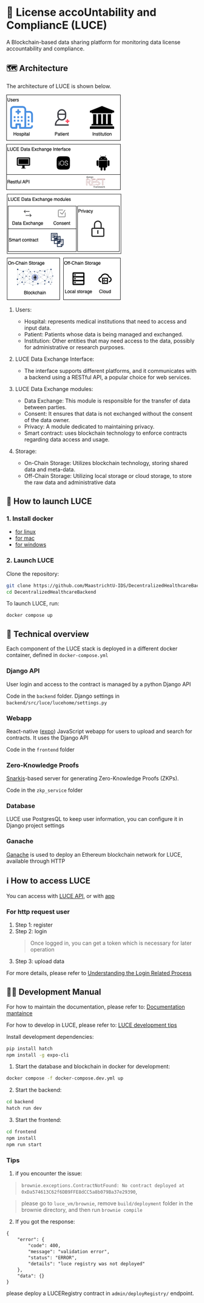 # 🤝 License accoUntability and CompliancE (LUCE)

A Blockchain-based data sharing platform for monitoring data license accountability and compliance.

## 🗺️ Architecture

The architecture of LUCE is shown below.

![Architecture](./docs/luce_architecture.png)

1. Users:

   - Hospital: represents medical institutions that need to access and input data.
   - Patient: Patients whose data is being managed and exchanged.
   - Institution: Other entities that may need access to the data, possibly for administrative or research purposes.

2. LUCE Data Exchange Interface:

   - The interface supports different platforms, and it communicates with a backend using a RESTful API, a popular choice for web services.

3. LUCE Data Exchange modules:

   - Data Exchange: This module is responsible for the transfer of data between parties.
   - Consent: It ensures that data is not exchanged without the consent of the data owner.
   - Privacy: A module dedicated to maintaining privacy.
   - Smart contract: uses blockchain technology to enforce contracts regarding data access and usage.

4. Storage:
   - On-Chain Storage: Utilizes blockchain technology, storing shared data and meta-data.
   - Off-Chain Storage: Utilizing local storage or cloud storage, to store the raw data and administrative data

## 🚀 How to launch LUCE

### 1. Install docker

- [for linux](https://docs.docker.com/desktop/install/linux-install/)
- [for mac](https://docs.docker.com/desktop/install/mac-install/)
- [for windows](https://docs.docker.com/desktop/install/windows-install/)

### 2. Launch LUCE

Clone the repository:

```bash
git clone https://github.com/MaastrichtU-IDS/DecentralizedHealthcareBackend
cd DecentralizedHealthcareBackend
```

To launch LUCE, run:

````
docker compose up
````

## 🧩 Technical overview

Each component of the LUCE stack is deployed in a different docker container, defined in `docker-compose.yml`

### Django API

User login and access to the contract is managed by a python Django API

Code in the `backend` folder. Django settings in `backend/src/luce/lucehome/settings.py`

### Webapp

React-native ([expo](https://expo.dev/)) JavaScript webapp for users to upload and search for contracts. It uses the Django API

Code in the `frontend` folder

### Zero-Knowledge Proofs

[Snarkjs](https://github.com/iden3/snarkjs)-based server for generating Zero-Knowledge Proofs (ZKPs).

Code in the `zkp_service` folder

### Database

LUCE use PostgresQL to keep user information, you can configure it in Django project settings

### Ganache

[Ganache](https://trufflesuite.com/ganache/) is used to deploy an Ethereum blockchain network for LUCE, available through HTTP

## ℹ️ How to access LUCE

You can access with [LUCE API](https://documenter.getpostman.com/view/18666298/2s93sZ7aDm), or with [app](https://github.com/klifish/DecentralizedHealthcare)

### For http request user

1. Step 1: register
2. Step 2: login
   > Once logged in, you can get a token which is necessary for later operation
3. Step 3: upload data

For more details, please refer to [Understanding the Login Related Process](./manual/understanding%20the%20login%20related%20process.md)

## 🧑‍💻 Development Manual

For how to maintain the documentation, please refer to: [Documentation mantaince](./docs/README.MD)

For how to develop in LUCE, please refer to: [LUCE development tips](./manual/LUCE%20Development%20tips.MD)

Install development dependencies:

```bash
pip install hatch
npm install -g expo-cli
```

1. Start the database and blockchain in docker for development:

```bash
docker compose -f docker-compose.dev.yml up
```

2. Start the backend:

```bash
cd backend
hatch run dev
```

3. Start the frontend:

```bash
cd frontend
npm install
npm run start
```

### Tips

1. if you encounter the issue:

> `brownie.exceptions.ContractNotFound: No contract deployed at 0xDa574613C62f6DB9FFE8dCC5a8b079Ba37e29390`,

> please go to `luce_vm/brownie`, remove `build/deployment` folder in the brownie directory, and then run `brownie compile`

2. If you got the response:

```
{
    "error": {
        "code": 400,
        "message": "validation error",
        "status": "ERROR",
        "details": "luce registry was not deployed"
    },
    "data": {}
}
```

please deploy a LUCERegistry contract in `admin/deployRegistry/` endpoint.
